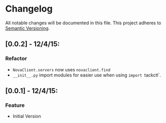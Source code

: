 # Changelog
All notable changes will be documented in this file.
This project adheres to [Semantic Versioning](http://semver.org/).


## [0.0.2] - 12/4/15:
### Refactor

- `NovaClient.servers` now uses `novaclient.find`
- `__init__.py` import modules for easier use when using `import `tackctl`.


## [0.0.1] - 12/4/15:
### Feature

- Initial Version
